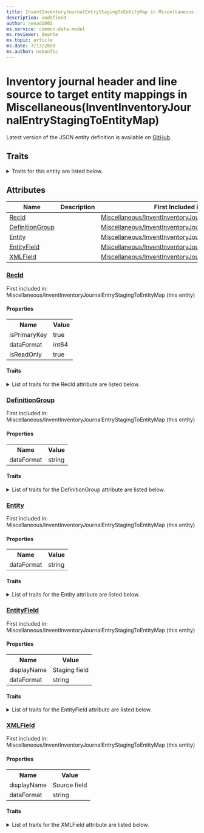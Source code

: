 ```yaml
---
title: InventInventoryJournalEntryStagingToEntityMap in Miscellaneous - Common Data Model | Microsoft Docs
description: undefined
author: nenad1002
ms.service: common-data-model
ms.reviewer: deonhe
ms.topic: article
ms.date: 7/13/2020
ms.author: nebanfic
---
```


# Inventory journal header and line source to target entity mappings in Miscellaneous(InventInventoryJournalEntryStagingToEntityMap)

  
 Latest version of the JSON entity definition is available on <a href="https://github.com/Microsoft/CDM/tree/master/schemaDocuments/core/operationsCommon/Tables/SupplyChain/Inventory/Miscellaneous/InventInventoryJournalEntryStagingToEntityMap.cdm.json" target="_blank">GitHub</a>.  

## Traits

<details>
<summary>Traits for this entity are listed below.  
</summary>

**is.identifiedBy**  
  names a specifc identity attribute to use with an entity  <table><tr><th>Parameter</th><th>Value</th><th>Data type</th><th>Explanation</th></tr><tr><td>attribute</td><td>[InventInventoryJournalEntryStagingToEntityMap/(resolvedAttributes)/RecId](#RecId)</td><td>attribute</td><td></td></tr></table>

**is.CDM.entityVersion**  
  <table><tr><th>Parameter</th><th>Value</th><th>Data type</th><th>Explanation</th></tr><tr><td>versionNumber</td><td>"1.0"</td><td>string</td><td>semantic version number of the entity</td></tr></table>

**is.application.releaseVersion**  
  <table><tr><th>Parameter</th><th>Value</th><th>Data type</th><th>Explanation</th></tr><tr><td>releaseVersion</td><td>"10.0.13.0"</td><td>string</td><td>semantic version number of the application introducing this entity</td></tr></table>

**is.localized.displayedAs**  
  Holds the list of language specific display text for an object.  <table><tr><th>Parameter</th><th>Value</th><th>Data type</th><th>Explanation</th></tr><tr><td>localizedDisplayText</td><td><table><tr><th>languageTag</th><th>displayText</th></tr><tr><td>en</td><td>Inventory journal header and line source to target entity mappings</td></tr></table></td><td>entity</td><td>a reference to the constant entity holding the list of localized text</td></tr></table>

</details>

## Attributes

|Name|Description|First Included in Instance|
|---|---|---|
|[RecId](#RecId)||<a href="InventInventoryJournalEntryStagingToEntityMap.md" target="_blank">Miscellaneous/InventInventoryJournalEntryStagingToEntityMap</a>|
|[DefinitionGroup](#DefinitionGroup)||<a href="InventInventoryJournalEntryStagingToEntityMap.md" target="_blank">Miscellaneous/InventInventoryJournalEntryStagingToEntityMap</a>|
|[Entity](#Entity)||<a href="InventInventoryJournalEntryStagingToEntityMap.md" target="_blank">Miscellaneous/InventInventoryJournalEntryStagingToEntityMap</a>|
|[EntityField](#EntityField)||<a href="InventInventoryJournalEntryStagingToEntityMap.md" target="_blank">Miscellaneous/InventInventoryJournalEntryStagingToEntityMap</a>|
|[XMLField](#XMLField)||<a href="InventInventoryJournalEntryStagingToEntityMap.md" target="_blank">Miscellaneous/InventInventoryJournalEntryStagingToEntityMap</a>|

### <a href=#RecId name="RecId">RecId</a>

First included in: Miscellaneous/InventInventoryJournalEntryStagingToEntityMap (this entity)  

#### Properties

<table><tr><th>Name</th><th>Value</th></tr><tr><td>isPrimaryKey</td><td>true</td></tr><tr><td>dataFormat</td><td>int64</td></tr><tr><td>isReadOnly</td><td>true</td></tr></table>

#### Traits

<details>
<summary>List of traits for the RecId attribute are listed below.</summary>

**is.dataFormat.integer**  
**is.dataFormat.big**  
**is.identifiedBy**  
names a specifc identity attribute to use with an entity  <table><tr><th>Parameter</th><th>Value</th><th>Data type</th><th>Explanation</th></tr><tr><td>attribute</td><td>[InventInventoryJournalEntryStagingToEntityMap/(resolvedAttributes)/RecId](#RecId)</td><td>attribute</td><td></td></tr></table>

**is.readOnly**  
**is.dataFormat.integer**  
**is.dataFormat.big**  
</details>

### <a href=#DefinitionGroup name="DefinitionGroup">DefinitionGroup</a>

First included in: Miscellaneous/InventInventoryJournalEntryStagingToEntityMap (this entity)  

#### Properties

<table><tr><th>Name</th><th>Value</th></tr><tr><td>dataFormat</td><td>string</td></tr></table>

#### Traits

<details>
<summary>List of traits for the DefinitionGroup attribute are listed below.</summary>

**is.dataFormat.character**  
**is.dataFormat.big**  
**is.dataFormat.array**  
**is.dataFormat.character**  
**is.dataFormat.array**  
</details>

### <a href=#Entity name="Entity">Entity</a>

First included in: Miscellaneous/InventInventoryJournalEntryStagingToEntityMap (this entity)  

#### Properties

<table><tr><th>Name</th><th>Value</th></tr><tr><td>dataFormat</td><td>string</td></tr></table>

#### Traits

<details>
<summary>List of traits for the Entity attribute are listed below.</summary>

**is.dataFormat.character**  
**is.dataFormat.big**  
**is.dataFormat.array**  
**is.dataFormat.character**  
**is.dataFormat.array**  
</details>

### <a href=#EntityField name="EntityField">EntityField</a>

First included in: Miscellaneous/InventInventoryJournalEntryStagingToEntityMap (this entity)  

#### Properties

<table><tr><th>Name</th><th>Value</th></tr><tr><td>displayName</td><td>Staging field</td></tr><tr><td>dataFormat</td><td>string</td></tr></table>

#### Traits

<details>
<summary>List of traits for the EntityField attribute are listed below.</summary>

**is.dataFormat.character**  
**is.dataFormat.big**  
**is.dataFormat.array**  
**is.localized.displayedAs**  
Holds the list of language specific display text for an object.  <table><tr><th>Parameter</th><th>Value</th><th>Data type</th><th>Explanation</th></tr><tr><td>localizedDisplayText</td><td><table><tr><th>languageTag</th><th>displayText</th></tr><tr><td>en</td><td>Staging field</td></tr></table></td><td>entity</td><td>a reference to the constant entity holding the list of localized text</td></tr></table>

**is.dataFormat.character**  
**is.dataFormat.array**  
</details>

### <a href=#XMLField name="XMLField">XMLField</a>

First included in: Miscellaneous/InventInventoryJournalEntryStagingToEntityMap (this entity)  

#### Properties

<table><tr><th>Name</th><th>Value</th></tr><tr><td>displayName</td><td>Source field</td></tr><tr><td>dataFormat</td><td>string</td></tr></table>

#### Traits

<details>
<summary>List of traits for the XMLField attribute are listed below.</summary>

**is.dataFormat.character**  
**is.dataFormat.big**  
**is.dataFormat.array**  
**is.localized.displayedAs**  
Holds the list of language specific display text for an object.  <table><tr><th>Parameter</th><th>Value</th><th>Data type</th><th>Explanation</th></tr><tr><td>localizedDisplayText</td><td><table><tr><th>languageTag</th><th>displayText</th></tr><tr><td>en</td><td>Source field</td></tr></table></td><td>entity</td><td>a reference to the constant entity holding the list of localized text</td></tr></table>

**is.dataFormat.character**  
**is.dataFormat.array**  
</details>
